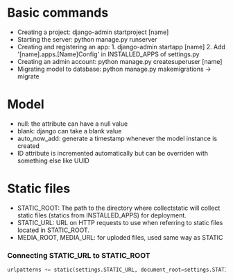 # Basic commands
- Creating a project: django-admin startproject [name]
- Starting the server: python manage.py runserver
- Creating and registering an app: 1. django-admin startapp [name] 2. Add '[name].apps.[Name]Config' in INSTALLED_APPS of settings.py
- Creating an admin account: python manage.py createsuperuser [name]
- Migrating model to database: python manage.py makemigrations -> migrate

# Model
- null: the attribute can have a null value
- blank: django can take a blank value
- auto_now_add: generate a timestamp whenever the model instance is created
- ID attribute is incremented automatically but can be overriden with something else like UUID

# Static files
- STATIC_ROOT: The path to the directory where collectstatic will collect static files (statics from INSTALLED_APPS) for deployment.
- STATIC_URL: URL on HTTP requests to use when referring to static files located in STATIC_ROOT.
- MEDIA_ROOT, MEDIA_URL: for uploded files, used same way as STATIC

### Connecting STATIC_URL to STATIC_ROOT
~~~python
urlpatterns += static(settings.STATIC_URL, document_root=settings.STATIC_ROOT)
~~~
